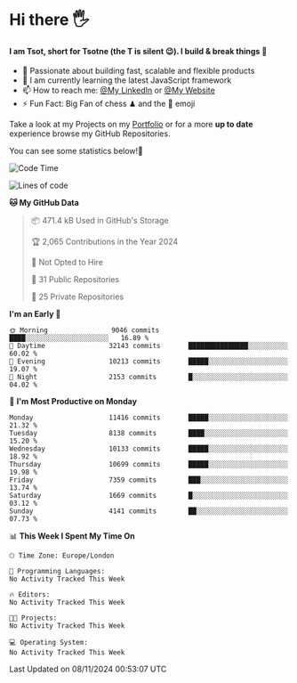 # Hi there :raised_hand_with_fingers_splayed:
#### I am Tsot, short for Tsotne (the T is silent :wink:). I build & break things :space_invader:
- :telescope: Passionate about building fast, scalable and flexible products
- :seedling: I am currently learning the latest JavaScript framework 
- :mailbox: How to reach me: [@My LinkedIn](https://www.linkedin.com/in/tsotne-gvadzabia/) or [@My Website](https://tsotne.co.uk/contact)
- :zap: Fun Fact: Big Fan of chess ♟ and the 👾 emoji

Take a look at my Projects on my [Portfolio](https://tsotne.co.uk/) or for a more **up to date** experience browse my GitHub Repositories.

You can see some statistics below!:space_invader:
<!--START_SECTION:waka-->
![Code Time](http://img.shields.io/badge/Code%20Time-761%20hrs%202%20mins-blue)

![Lines of code](https://img.shields.io/badge/From%20Hello%20World%20I%27ve%20Written-17.4%20million%20lines%20of%20code-blue)

**🐱 My GitHub Data** 

> 📦 471.4 kB Used in GitHub's Storage 
 > 
> 🏆 2,065 Contributions in the Year 2024
 > 
> 🚫 Not Opted to Hire
 > 
> 📜 31 Public Repositories 
 > 
> 🔑 25 Private Repositories 
 > 
**I'm an Early 🐤** 

```text
🌞 Morning                9046 commits        ████░░░░░░░░░░░░░░░░░░░░░   16.89 % 
🌆 Daytime                32143 commits       ███████████████░░░░░░░░░░   60.02 % 
🌃 Evening                10213 commits       █████░░░░░░░░░░░░░░░░░░░░   19.07 % 
🌙 Night                  2153 commits        █░░░░░░░░░░░░░░░░░░░░░░░░   04.02 % 
```
📅 **I'm Most Productive on Monday** 

```text
Monday                   11416 commits       █████░░░░░░░░░░░░░░░░░░░░   21.32 % 
Tuesday                  8138 commits        ████░░░░░░░░░░░░░░░░░░░░░   15.20 % 
Wednesday                10133 commits       █████░░░░░░░░░░░░░░░░░░░░   18.92 % 
Thursday                 10699 commits       █████░░░░░░░░░░░░░░░░░░░░   19.98 % 
Friday                   7359 commits        ███░░░░░░░░░░░░░░░░░░░░░░   13.74 % 
Saturday                 1669 commits        █░░░░░░░░░░░░░░░░░░░░░░░░   03.12 % 
Sunday                   4141 commits        ██░░░░░░░░░░░░░░░░░░░░░░░   07.73 % 
```


📊 **This Week I Spent My Time On** 

```text
🕑︎ Time Zone: Europe/London

💬 Programming Languages: 
No Activity Tracked This Week

🔥 Editors: 
No Activity Tracked This Week

🐱‍💻 Projects: 
No Activity Tracked This Week

💻 Operating System: 
No Activity Tracked This Week
```


 Last Updated on 08/11/2024 00:53:07 UTC
<!--END_SECTION:waka-->
